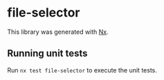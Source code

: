 # file-selector

This library was generated with [Nx](https://nx.dev).

## Running unit tests

Run `nx test file-selector` to execute the unit tests.

